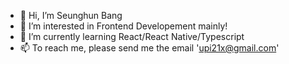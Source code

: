 - 👋 Hi, I’m Seunghun Bang
- 👀 I’m interested in Frontend Developement mainly!
- 🌱 I’m currently learning React/React Native/Typescript
- 📫 To reach me, please send me the email 'upi21x@gmail.com'

<!---
a1603169/a1603169 is a ✨ special ✨ repository because its `README.md` (this file) appears on your GitHub profile.
You can click the Preview link to take a look at your changes.
--->
